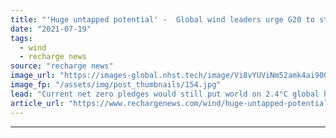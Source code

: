 ```yaml
---
title: "'Huge untapped potential' -  Global wind leaders urge G20 to step up climate action"
date: "2021-07-19"
tags: 
  - wind
  - recharge news
source: "recharge news"
image_url: "https://images-global.nhst.tech/image/Vi8vYUViNm52amk4ai90QStaR2lEMGNwdVYwcndTVTJJaStJZnZuNTBIQT0=/nhst/binary/9b3eb29d0b148ab3dc231d8bd829af8e"
image_fp: "/assets/img/post_thumbnails/154.jpg"
lead: "Current net zero pledges would still put world on 2.4°C global heating pathway, CEOs and associations warn world leaders in open letter"
article_url: "https://www.rechargenews.com/wind/huge-untapped-potential-global-wind-leaders-urge-g20-to-step-up-climate-action/2-1-1041862"
---
```


---
